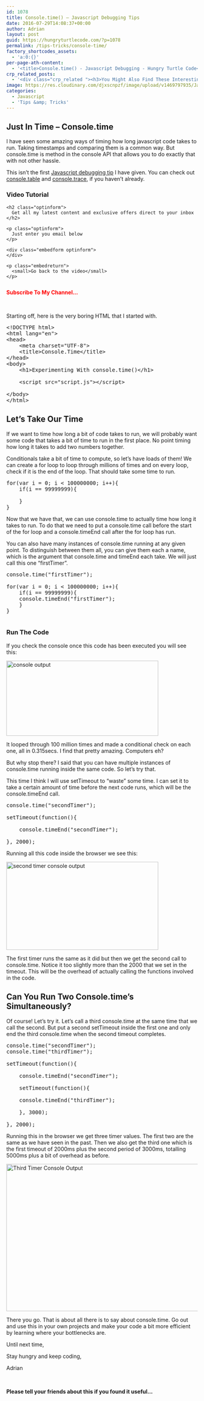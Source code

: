 ```yaml
---
id: 1078
title: Console.time() – Javascript Debugging Tips
date: 2016-07-29T14:08:37+00:00
author: Adrian
layout: post
guid: https://hungryturtlecode.com/?p=1078
permalink: /tips-tricks/console-time/
factory_shortcodes_assets:
  - 'a:0:{}'
per-page-ath-content:
  - '<title>Console.time() - Javascript Debugging - Hungry Turtle Code</title>'
crp_related_posts:
  - '<div class="crp_related "><h3>You Might Also Find These Interesting...</h3><ul><li><a href="https://hungryturtlecode.com/tips-tricks/console-log-table/"    ><img src="https://res.cloudinary.com/djxscnpzf/image/upload/c_crop,h_400,w_400,x_0,y_0/h_150,w_150/v1454187383/JavaScript-DebuggngTip_yremrj.jpg" alt="Console.table() &#8211; Javascript Debugging Tips" title="Console.table() &#8211; Javascript Debugging Tips" width="150" height="150" class="crp_thumb crp_featured" /></a><a href="https://hungryturtlecode.com/tips-tricks/console-log-table/"     class="crp_title">Console.table() &#8211; Javascript Debugging Tips</a></li><li><a href="https://hungryturtlecode.com/tips-tricks/console-trace/"    ><img src="https://res.cloudinary.com/djxscnpzf/image/upload/c_crop,h_400,w_400,x_0,y_0/h_150,w_150/v1469193480/JavaScript_DebuggngTip_1_tgpysg.jpg" alt="Console.trace() &#8211; Javascript Debugging Tips" title="Console.trace() &#8211; Javascript Debugging Tips" width="150" height="150" class="crp_thumb crp_featured" /></a><a href="https://hungryturtlecode.com/tips-tricks/console-trace/"     class="crp_title">Console.trace() &#8211; Javascript Debugging Tips</a></li><li><a href="https://hungryturtlecode.com/tutorials/jquery-keyboard-events-part-2/"    ><img src="https://res.cloudinary.com/djxscnpzf/image/upload/c_crop,h_200,w_200,x_77,y_0/h_150,w_150/v1452201151/keyboardpart2_jyf4dm.jpg" alt="Fun with jQuery Keyboard Events Part 2" title="Fun with jQuery Keyboard Events Part 2" width="150" height="150" class="crp_thumb crp_featured" /></a><a href="https://hungryturtlecode.com/tutorials/jquery-keyboard-events-part-2/"     class="crp_title">Fun with jQuery Keyboard Events Part 2</a></li><li><a href="https://hungryturtlecode.com/code-projects/1-build-angular-quiz-app-scratch/"    ><img src="https://res.cloudinary.com/djxscnpzf/image/upload/c_crop,h_400,w_400,x_0,y_0/h_150,w_150/v1463876657/Angular-Quiz-App_kifpk9.jpg" alt="Build An Angular Quiz App From Scratch" title="Build An Angular Quiz App From Scratch" width="150" height="150" class="crp_thumb crp_featured" /></a><a href="https://hungryturtlecode.com/code-projects/1-build-angular-quiz-app-scratch/"     class="crp_title">Build An Angular Quiz App From Scratch</a></li><li><a href="https://hungryturtlecode.com/code-projects/angular-quiz-app/12-controller-logic/"    ><img src="https://res.cloudinary.com/djxscnpzf/image/upload/c_scale,w_180/c_crop,h_180,w_180,x_0,y_0/h_150,w_150/v1463932332/Angular-quiz-part-12_sfbie2.jpg" alt="AngularJS Quiz App Tutorial Part 12 – Controller Logic" title="AngularJS Quiz App Tutorial Part 12 – Controller Logic" width="150" height="150" class="crp_thumb crp_featured" /></a><a href="https://hungryturtlecode.com/code-projects/angular-quiz-app/12-controller-logic/"     class="crp_title">AngularJS Quiz App Tutorial Part 12 – Controller Logic</a></li><li><a href="https://hungryturtlecode.com/tutorials/jquery-keyboard-events/"    ><img src="https://res.cloudinary.com/djxscnpzf/image/upload/c_crop,h_200,w_200,x_77,y_0/h_150,w_150/v1450671694/other-side-jquery-tutorial_ndl1kx.jpg" alt="Fun with jQuery Keyboard Events" title="Fun with jQuery Keyboard Events" width="150" height="150" class="crp_thumb crp_featured" /></a><a href="https://hungryturtlecode.com/tutorials/jquery-keyboard-events/"     class="crp_title">Fun with jQuery Keyboard Events</a></li><li><a href="https://hungryturtlecode.com/best-programming-languages-to-learn-2016/"    ><img src="https://res.cloudinary.com/djxscnpzf/image/upload/c_scale,h_150/c_crop,h_150,w_150,x_37,y_0/v1452614939/5872169307_15b5d16087_o_nfril6.jpg" alt="Best Programming Language to Learn in 2016" title="Best Programming Language to Learn in 2016" width="150" height="150" class="crp_thumb crp_featured" /></a><a href="https://hungryturtlecode.com/best-programming-languages-to-learn-2016/"     class="crp_title">Best Programming Language to Learn in 2016</a></li><li><a href="https://hungryturtlecode.com/code-projects/angular-quiz-app/16-bootstrap-alerts/"    ><img src="https://res.cloudinary.com/djxscnpzf/image/upload/c_scale,w_180/c_crop,h_180,w_180,x_0,y_0/h_150,w_150/v1463932356/Angular-quiz-part-16_nvilyd.jpg" alt="AngularJS Quiz App Tutorial Part 16 – Error Handling With Bootstrap Alerts" title="AngularJS Quiz App Tutorial Part 16 – Error Handling With Bootstrap Alerts" width="150" height="150" class="crp_thumb crp_featured" /></a><a href="https://hungryturtlecode.com/code-projects/angular-quiz-app/16-bootstrap-alerts/"     class="crp_title">AngularJS Quiz App Tutorial Part 16 – Error Handling With&hellip;</a></li></ul><div class="crp_clear"></div></div>'
image: https://res.cloudinary.com/djxscnpzf/image/upload/v1469797935/JavaScript_DebuggngTip_q5dxwx.jpg
categories:
  - Javascript
  - 'Tips &amp; Tricks'
---
```

## Just In Time &#8211; Console.time

I have seen some amazing ways of timing how long javascript code takes to run. Taking timestamps and comparing them is a common way. But console.time is method in the console API that allows you to do exactly that with not other hassle.

This isn&#8217;t the first <a href="https://hungryturtlecode.com/tips-tricks/javascript-tips/" target="_blank">Javascript debugging tip</a> I have given. You can check out <a href="https://hungryturtlecode.com/tips-tricks/console-log-table/" target="_blank">console.table</a> and <a href="https://hungryturtlecode.com/tips-tricks/console-trace/" target="_blank">console.trace</a>, if you haven&#8217;t already.

### Video Tutorial

<div class="embedoverlay overlay" style="background: url(https://res.cloudinary.com/djxscnpzf/image/upload/c_scale,w_800/v1469796112/Youtube_Thumbnail_t1nliq.jpg);">
  <div class="embedoverlaycont ">
    <div class="g-ytsubscribe" data-channelid="UC7Vxnf06GP6w42Lg3TQLXSw" data-layout="default" data-count="default" data-onytevent="onYtEvent">
    </div>
    
    <h2 class="optinform">
      Get all my latest content and exclusive offers direct to your inbox
    </h2>
    
    <p class="optinform">
      Just enter you email below
    </p>
    
    <div class="embedform optinform">
    </div>
    
    <p class="embedreturn">
      <small>Go back to the video</small>
    </p>
  </div>
</div>

<div class="embedcont"style="width: 100%; text-align: center;">
</div>

<div style="display: inline-block; padding-right: 20px; font-weight: bold; color: red; vertical-align: top; padding-top: 12px;">
  Subscribe To My Channel...
</div>

<div style="margin-top: 5px; display: inline-block">
  <div class="g-ytsubscribe" data-channelid="UC7Vxnf06GP6w42Lg3TQLXSw" data-layout="default" data-count="default" data-onytevent="onYtEvent">
  </div>
</div>

<div id="embedcode" style="display: none;">
</div>

&nbsp;

Starting off, here is the very boring HTML that I started with.

<pre class="lang:xhtml decode:true " title="The HTML Used">&lt;!DOCTYPE html&gt;
&lt;html lang="en"&gt;
&lt;head&gt;
	&lt;meta charset="UTF-8"&gt;
	&lt;title&gt;Console.Time&lt;/title&gt;
&lt;/head&gt;
&lt;body&gt;
	&lt;h1&gt;Experimenting With console.time()&lt;/h1&gt;

	&lt;script src="script.js"&gt;&lt;/script&gt;
	
&lt;/body&gt;
&lt;/html&gt;</pre>

## Let&#8217;s Take Our Time

If we want to time how long a bit of code takes to run, we will probably want some code that takes a bit of time to run in the first place. No point timing how long it takes to add two numbers together.

Conditionals take a bit of time to compute, so let&#8217;s have loads of them! We can create a for loop to loop through millions of times and on every loop, check if it is the end of the loop. That should take some time to run.

<pre class="lang:js decode:true" title="Javascript For Loop With Conditional">for(var i = 0; i &lt; 100000000; i++){
    if(i == 99999999){
			
    }
}</pre>

Now that we have that, we can use console.time to actually time how long it takes to run. To do that we need to put a console.time call before the start of the for loop and a console.timeEnd call after the for loop has run.

You can also have many instances of console.time running at any given point. To distinguish between them all, you can give them each a name, which is the argument that console.time and timeEnd each take. We will just call this one &#8220;firstTimer&#8221;.

<pre class="lang:js decode:true" title="Adding console.time calls">console.time("firstTimer");

for(var i = 0; i &lt; 100000000; i++){
    if(i == 99999999){
	console.timeEnd("firstTimer");
    }
}

</pre>

### Run The Code

If you check the console once this code has been executed you will see this:

<img class="alignleft wp-image-1089" title="First console.time" src="https://res.cloudinary.com/djxscnpzf/image/upload/c_scale,w_400/v1469796843/Selection_001_puxuoj.jpg" alt="console output" width="400" height="198" />

It looped through 100 million times and made a conditional check on each one, all in 0.315secs. I find that pretty amazing. Computers eh?

But why stop there? I said that you can have multiple instances of console.time running inside the same code. So let&#8217;s try that.

This time I think I will use setTimeout to &#8220;waste&#8221; some time. I can set it to take a certain amount of time before the next code runs, which will be the console.timeEnd call.

<pre class="lang:js decode:true" title="Using setTimeout">console.time("secondTimer");

setTimeout(function(){

    console.timeEnd("secondTimer");

}, 2000);</pre>

Running all this code inside the browser we see this:

<img class="wp-image-1090 aligncenter" title="Second time" src="https://res.cloudinary.com/djxscnpzf/image/upload/c_scale,w_400/v1469796843/Selection_002_tao5uh.jpg" alt="second timer console output" width="400" height="232" />

The first timer runs the same as it did but then we get the second call to console.time. Notice it too slightly more than the 2000 that we set in the timeout. This will be the overhead of actually calling the functions involved in the code.

## Can You Run Two Console.time&#8217;s Simultaneously?

Of course! Let&#8217;s try it. Let&#8217;s call a third console.time at the same time that we call the second. But put a second setTimeout inside the first one and only end the third console.time when the second timeout completes.

<pre class="lang:js decode:true" title="Simultaneous console.time calls">console.time("secondTimer");
console.time("thirdTimer");

setTimeout(function(){

    console.timeEnd("secondTimer");

    setTimeout(function(){

	console.timeEnd("thirdTimer");

    }, 3000);

}, 2000);</pre>

Running this in the browser we get three timer values. The first two are the same as we have seen in the past. Then we also get the third one which is the first timeout of 2000ms plus the second period of 3000ms, totalling 5000ms plus a bit of overhead as before.

<img class="aligncenter wp-image-1095" title="Third Timer" src="https://res.cloudinary.com/djxscnpzf/image/upload/v1469797184/Selection_004_hvlyuz.jpg" alt="Third Timer Console Output" width="630" height="388" />

There you go. That is about all there is to say about console.time. Go out and use this in your own projects and make your code a bit more efficient by learning where your bottlenecks are.

Until next time,

Stay hungry and keep coding,

Adrian

&nbsp;

**Please tell your friends about this if you found it useful…**
